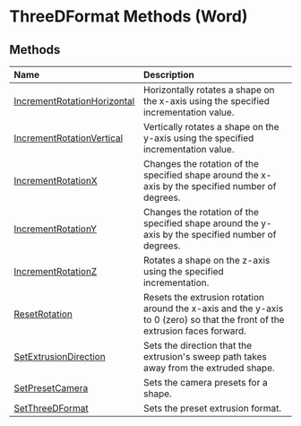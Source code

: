 
# ThreeDFormat Methods (Word)

## Methods



|**Name**|**Description**|
|:-----|:-----|
|[IncrementRotationHorizontal](0b52fe5c-0249-01f7-c04d-09edff3a2667.md)|Horizontally rotates a shape on the x-axis using the specified incrementation value.|
|[IncrementRotationVertical](f7bf83d2-ce99-3feb-cca2-952b65e756a3.md)|Vertically rotates a shape on the y-axis using the specified incrementation value.|
|[IncrementRotationX](5892375e-b6a5-ae2c-c85c-bc0798558407.md)|Changes the rotation of the specified shape around the x-axis by the specified number of degrees.|
|[IncrementRotationY](924559dd-1e64-d5f4-c462-5d5fb931cd57.md)|Changes the rotation of the specified shape around the y-axis by the specified number of degrees.|
|[IncrementRotationZ](b9908232-99d4-ccc6-7020-a9621d0a0c6f.md)|Rotates a shape on the z-axis using the specified incrementation.|
|[ResetRotation](ab8b1bb6-2d39-2488-5db9-8405f8494014.md)|Resets the extrusion rotation around the x-axis and the y-axis to 0 (zero) so that the front of the extrusion faces forward.|
|[SetExtrusionDirection](651b2b17-d87b-0007-3722-dc330f3e1f2e.md)|Sets the direction that the extrusion's sweep path takes away from the extruded shape.|
|[SetPresetCamera](9df12e86-9091-0cc6-993a-f1ac62b8172f.md)|Sets the camera presets for a shape.|
|[SetThreeDFormat](1fff9c23-0f40-ef9a-ca15-331caa61a107.md)|Sets the preset extrusion format.|
